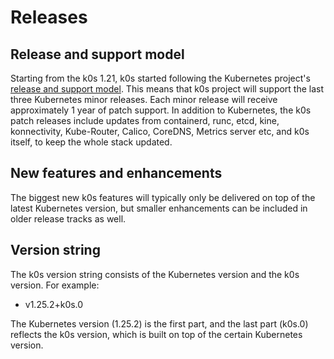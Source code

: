 # Releases

## Release and support model

Starting from the k0s 1.21, k0s started following the Kubernetes project's [release and support model](https://kubernetes.io/releases/). This means that k0s project will support the last three Kubernetes minor releases. Each minor release will receive approximately 1 year of patch support. In addition to Kubernetes, the k0s patch releases include updates from containerd, runc, etcd, kine, konnectivity, Kube-Router, Calico, CoreDNS, Metrics server etc, and k0s itself, to keep the whole stack updated.

## New features and enhancements

The biggest new k0s features will typically only be delivered on top of the latest Kubernetes version, but smaller enhancements can be included in older release tracks as well.

## Version string

The k0s version string consists of the Kubernetes version and the k0s version. For example:

- v1.25.2+k0s.0

The Kubernetes version (1.25.2) is the first part, and the last part (k0s.0) reflects the k0s version, which is built on top of the certain Kubernetes version.
